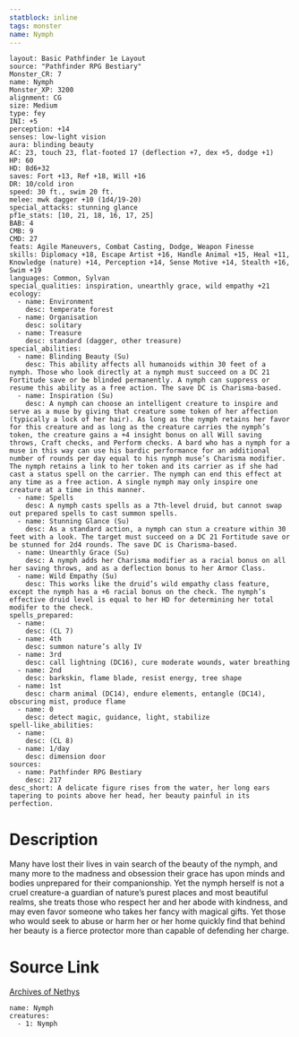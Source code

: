 ```yaml
---
statblock: inline
tags: monster
name: Nymph
---
```

```statblock
layout: Basic Pathfinder 1e Layout
source: "Pathfinder RPG Bestiary"
Monster_CR: 7
name: Nymph
Monster_XP: 3200
alignment: CG
size: Medium
type: fey
INI: +5
perception: +14
senses: low-light vision
aura: blinding beauty
AC: 23, touch 23, flat-footed 17 (deflection +7, dex +5, dodge +1)
HP: 60
HD: 8d6+32
saves: Fort +13, Ref +18, Will +16
DR: 10/cold iron
speed: 30 ft., swim 20 ft.
melee: mwk dagger +10 (1d4/19-20)
special_attacks: stunning glance
pf1e_stats: [10, 21, 18, 16, 17, 25]
BAB: 4
CMB: 9
CMD: 27
feats: Agile Maneuvers, Combat Casting, Dodge, Weapon Finesse
skills: Diplomacy +18, Escape Artist +16, Handle Animal +15, Heal +11, Knowledge (nature) +14, Perception +14, Sense Motive +14, Stealth +16, Swim +19
languages: Common, Sylvan
special_qualities: inspiration, unearthly grace, wild empathy +21
ecology:
  - name: Environment
    desc: temperate forest
  - name: Organisation
    desc: solitary
  - name: Treasure
    desc: standard (dagger, other treasure)
special_abilities:
  - name: Blinding Beauty (Su)
    desc: This ability affects all humanoids within 30 feet of a nymph. Those who look directly at a nymph must succeed on a DC 21 Fortitude save or be blinded permanently. A nymph can suppress or resume this ability as a free action. The save DC is Charisma-based.
  - name: Inspiration (Su)
    desc: A nymph can choose an intelligent creature to inspire and serve as a muse by giving that creature some token of her affection (typically a lock of her hair). As long as the nymph retains her favor for this creature and as long as the creature carries the nymph’s token, the creature gains a +4 insight bonus on all Will saving throws, Craft checks, and Perform checks. A bard who has a nymph for a muse in this way can use his bardic performance for an additional number of rounds per day equal to his nymph muse’s Charisma modifier. The nymph retains a link to her token and its carrier as if she had cast a status spell on the carrier. The nymph can end this effect at any time as a free action. A single nymph may only inspire one creature at a time in this manner.
  - name: Spells
    desc: A nymph casts spells as a 7th-level druid, but cannot swap out prepared spells to cast summon spells.
  - name: Stunning Glance (Su)
    desc: As a standard action, a nymph can stun a creature within 30 feet with a look. The target must succeed on a DC 21 Fortitude save or be stunned for 2d4 rounds. The save DC is Charisma-based.
  - name: Unearthly Grace (Su)
    desc: A nymph adds her Charisma modifier as a racial bonus on all her saving throws, and as a deflection bonus to her Armor Class.
  - name: Wild Empathy (Su)
    desc: This works like the druid’s wild empathy class feature, except the nymph has a +6 racial bonus on the check. The nymph’s effective druid level is equal to her HD for determining her total modifer to the check.
spells_prepared:
  - name:
    desc: (CL 7)
  - name: 4th
    desc: summon nature’s ally IV
  - name: 3rd
    desc: call lightning (DC16), cure moderate wounds, water breathing
  - name: 2nd
    desc: barkskin, flame blade, resist energy, tree shape
  - name: 1st
    desc: charm animal (DC14), endure elements, entangle (DC14), obscuring mist, produce flame
  - name: 0
    desc: detect magic, guidance, light, stabilize
spell-like_abilities:
  - name:
    desc: (CL 8)
  - name: 1/day
    desc: dimension door
sources:
  - name: Pathfinder RPG Bestiary
    desc: 217
desc_short: A delicate figure rises from the water, her long ears tapering to points above her head, her beauty painful in its perfection.
```
# Description
Many have lost their lives in vain search of the beauty of the nymph, and many more to the madness and obsession their grace has upon minds and bodies unprepared for their companionship. Yet the nymph herself is not a cruel creature-a guardian of nature’s purest places and most beautiful realms, she treats those who respect her and her abode with kindness, and may even favor someone who takes her fancy with magical gifts. Yet those who would seek to abuse or harm her or her home quickly find that behind her beauty is a fierce protector more than capable of defending her charge.
# Source Link
[Archives of Nethys](https://aonprd.com/MonsterDisplay.aspx?ItemName=Nymph)
```encounter-table
name: Nymph
creatures:
  - 1: Nymph
```
